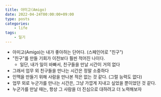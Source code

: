 ```yaml
---
title: 아미고(Amigo)
date: 2022-04-24T00:00:00+09:00
type: posts
categories:
    - life
tags:
    - 일기
---
```


- 아미고(Amigo)는 내가 좋아하는 단어다. (스페인어로 "친구")
- "친구"를 만들 기회가 이전보다 훨씬 적어진 나이다.
  - 일단, 내가 일이 바빠서, 친구들을 만날 시간이 거의 없다
- 그래서 업무 외 친구들을 만나는 시간은 정말 소중하다
- 인맥을 만들기 위해 사람을 만나본 적은 없는 것 같다. (그럴 능력도 없다)
- 업무 외로 누군가를 만나는 시간은, 그냥 가깝게 지내고 싶었을 뿐이었던 것 같다.
- 누군가를 만날 때는, 항상 그 사람을 더 진심으로 대하려고 더 노력해보자
